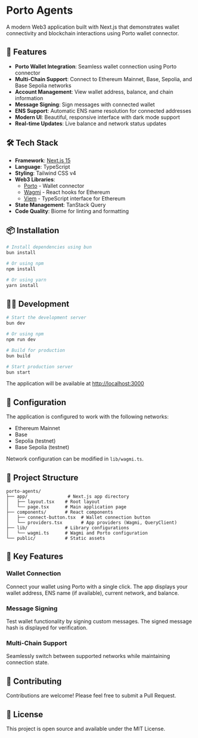 # Porto Agents

A modern Web3 application built with Next.js that demonstrates wallet connectivity and blockchain interactions using Porto wallet connector.

## 🚀 Features

- **Porto Wallet Integration**: Seamless wallet connection using Porto connector
- **Multi-Chain Support**: Connect to Ethereum Mainnet, Base, Sepolia, and Base Sepolia networks
- **Account Management**: View wallet address, balance, and chain information
- **Message Signing**: Sign messages with connected wallet
- **ENS Support**: Automatic ENS name resolution for connected addresses
- **Modern UI**: Beautiful, responsive interface with dark mode support
- **Real-time Updates**: Live balance and network status updates

## 🛠️ Tech Stack

- **Framework**: [Next.js 15](https://nextjs.org/)
- **Language**: TypeScript
- **Styling**: Tailwind CSS v4
- **Web3 Libraries**: 
  - [Porto](https://www.npmjs.com/package/porto) - Wallet connector
  - [Wagmi](https://wagmi.sh/) - React hooks for Ethereum
  - [Viem](https://viem.sh/) - TypeScript interface for Ethereum
- **State Management**: TanStack Query
- **Code Quality**: Biome for linting and formatting

## 📦 Installation

```bash
# Install dependencies using bun
bun install

# Or using npm
npm install

# Or using yarn
yarn install
```

## 🏃‍♂️ Development

```bash
# Start the development server
bun dev

# Or using npm
npm run dev

# Build for production
bun build

# Start production server
bun start
```

The application will be available at [http://localhost:3000](http://localhost:3000)

## 🔧 Configuration

The application is configured to work with the following networks:
- Ethereum Mainnet
- Base
- Sepolia (testnet)
- Base Sepolia (testnet)

Network configuration can be modified in `lib/wagmi.ts`.

## 📁 Project Structure

```
porto-agents/
├── app/               # Next.js app directory
│   ├── layout.tsx    # Root layout
│   └── page.tsx      # Main application page
├── components/       # React components
│   ├── connect-button.tsx  # Wallet connection button
│   └── providers.tsx       # App providers (Wagmi, QueryClient)
├── lib/              # Library configurations
│   └── wagmi.ts      # Wagmi and Porto configuration
└── public/           # Static assets
```

## 🎯 Key Features

### Wallet Connection
Connect your wallet using Porto with a single click. The app displays your wallet address, ENS name (if available), current network, and balance.

### Message Signing
Test wallet functionality by signing custom messages. The signed message hash is displayed for verification.

### Multi-Chain Support
Seamlessly switch between supported networks while maintaining connection state.

## 🤝 Contributing

Contributions are welcome! Please feel free to submit a Pull Request.

## 📄 License

This project is open source and available under the MIT License.